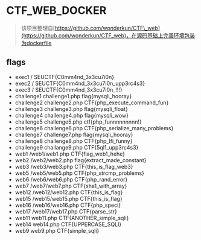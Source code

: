 # CTF\_WEB\_DOCKER

> 该项目整理自[https://github.com/wonderkun/CTF\_web](https://github.com/wonderkun/CTF_web)，在源码基础上完善环境包装为dockerfile

## flags

* exec1 / SEUCTF{C0mm4nd\_3x3cu7i0n}
* exec2 / SEUCTF{C0mm4nd\_3x3cu7i0n\_upp3rc4s3}
* exec3 / SEUCTF{C0mm4nd\_3x3cu7i0n\_!!!}
* challenge1 challenge1.php flag{mysqli\_hooray}
* challenge2 challenge2.php CTF{php\_execute\_command\_fun}
* challenge3 challenge3.php flag{mysqli\_float}
* challenge4 challenge4.php flag{mysqli\_wow}
* challenge5 challenge5.php ctf{php\_funnnnnnnnn!}
* challenge6 challenge6.php CTF{php\_serialize\_many\_problems}
* challenge7 challenge7.php flag{mysqli\_hooray}
* challenge8 challenge8.php CTF{php\_lfi\_funny}
* challenge9 challange9.php CTF{5ql1\_upp3rc4s3}
* web1 /web1/web1.php CTF{flag\_web1\_hehe}
* web2 /web2/web2.php flag{extract\_made\_constant}
* web3 /web3/web3.php CTF{this\_is\_flag\_web3}
* web5 /web5/web5.php CTF{php\_strcmp\_problems}
* web6 /web6/web6.php CTF{php\_rand\_error}
* web7 /web7/web7.php CTF{sha1\_with\_array}
* web12 /web12/web12.php CTF{this\_is\_flag}
* web15 /web15/web15.php CTF{this\_is\_flag}
* web16 /web16/web16.php CTF{php\_speci}
* web17 /web17/web17.php CTF{parse\_str}
* web11 web11.php CTF{ANOTHER\_simple\_sqli}
* web14 web14.php CTF{UPPERCASE\_SQLI}
* web9 web9.php CTF{simple\_sqli}

